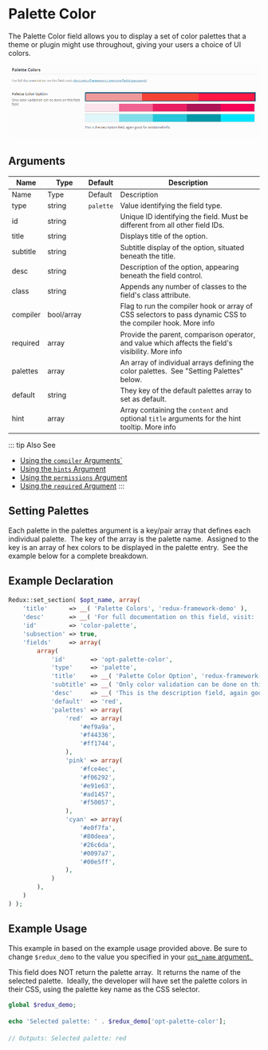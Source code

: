 # Palette Color

The Palette Color field allows you to display a set of color palettes that a theme or plugin might use throughout, giving your users a choice of UI colors.

<span style="display:block;text-align:center">![](./img/palette_color.png)</span>

## Arguments
|Name|Type|Default|Description|
|--- |--- |--- |--- |
|Name|Type|Default|Description|
|type|string|`palette`|Value identifying the field type.|
|id|string||Unique ID identifying the field. Must be different from all other field IDs.|
|title|string||Displays title of the option.|
|subtitle|string||Subtitle display of the option, situated beneath the title.|
|desc|string||Description of the option, appearing beneath the field control.|
|class|string||Appends any number of classes to the field's class attribute.|
|compiler|bool/array||Flag to run the compiler hook or array of CSS selectors to pass dynamic CSS to the compiler hook.  More info|
|required|array||Provide the parent, comparison operator, and value which affects the field's visibility.  More info|
|palettes|array||An array of individual arrays defining the color palettes.  See "Setting Palettes" below.|
|default|string||They key of the default palettes array to set as default.|
|hint|array||Array containing the `content` and optional `title` arguments for the hint tooltip.  More info|


::: tip Also See
- [Using the `compiler` Arguments`](../guide/the-compiler-argument.md)
- [Using the `hints` Argument](../guide/the-hints-argument.md)
- [Using the `permissions` Argument](../guide/the-permissions-argument.md)
- [Using the `required` Argument](../guide/using-the-required-argument.md)
:::

## Setting Palettes
Each palette in the palettes argument is a key/pair array that defines each individual palette.  The key of the array is the palette name.  Assigned to the key is an array of hex colors to be displayed in the palette entry.  See the example below for a complete breakdown.

## Example Declaration
```php
Redux::set_section( $opt_name, array(
    'title'      => __( 'Palette Colors', 'redux-framework-demo' ),
    'desc'       => __( 'For full documentation on this field, visit: ', 'redux-framework-demo' ) . '<a href="//docs.reduxframework.com/core/fields/palette-color/" target="_blank">docs.reduxframework.com/core/fields/palette-color/</a>',
    'id'         => 'color-palette',
    'subsection' => true,
    'fields'     => array(
        array(
            'id'       => 'opt-palette-color',
            'type'     => 'palette',
            'title'    => __( 'Palette Color Option', 'redux-framework-demo' ),
            'subtitle' => __( 'Only color validation can be done on this field type', 'redux-framework-demo' ),
            'desc'     => __( 'This is the description field, again good for additional info.', 'redux-framework-demo' ),
            'default'  => 'red',
            'palettes' => array(
                'red'  => array(
                    '#ef9a9a',
                    '#f44336',
                    '#ff1744',
                ),
                'pink' => array(
                    '#fce4ec',
                    '#f06292',
                    '#e91e63',
                    '#ad1457',
                    '#f50057',
                ),
                'cyan' => array(
                    '#e0f7fa',
                    '#80deea',
                    '#26c6da',
                    '#0097a7',
                    '#00e5ff',
                ),
            )
        ),
    )
) );
```

## Example Usage
This example in based on the example usage provided above. Be sure to change `$redux_demo` to the value you specified in your <a title="opt_name" href="/redux-framework/arguments/opt_name/">`opt_name` argument.  </a>

This field does NOT return the palette array.  It returns the name of the selected palette.  Ideally, the developer will have set the palette colors in their CSS, using the palette key name as the CSS selector.

```php
global $redux_demo;

echo 'Selected palette: ' . $redux_demo['opt-palette-color'];

// Outputs: Selected palette: red 
```

